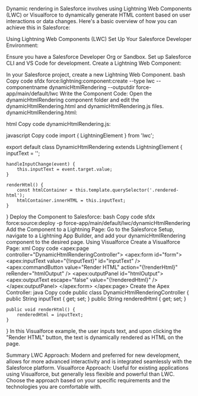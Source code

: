 Dynamic rendering in Salesforce involves using Lightning Web Components (LWC) or Visualforce to dynamically generate HTML content based on user interactions or data changes. Here's a basic overview of how you can achieve this in Salesforce:

Using Lightning Web Components (LWC)
Set Up Your Salesforce Developer Environment:

Ensure you have a Salesforce Developer Org or Sandbox.
Set up Salesforce CLI and VS Code for development.
Create a Lightning Web Component:

In your Salesforce project, create a new Lightning Web Component.
bash
Copy code
sfdx force:lightning:component:create --type lwc --componentname dynamicHtmlRendering --outputdir force-app/main/default/lwc
Write the Component Code:
Open the dynamicHtmlRendering component folder and edit the dynamicHtmlRendering.html and dynamicHtmlRendering.js files.
dynamicHtmlRendering.html:

html
Copy code
<template>
    <lightning-card title="Dynamic HTML Rendering" icon-name="custom:custom63">
        <div class="slds-m-around_medium">
            <lightning-input label="Enter Text" value={inputText} onchange={handleInputChange}></lightning-input>
            <lightning-button label="Render HTML" onclick={renderHtml}></lightning-button>
        </div>
        <div class="slds-m-around_medium">
            <div lwc:dom="manual" class="rendered-html"></div>
        </div>
    </lightning-card>
</template>
dynamicHtmlRendering.js:

javascript
Copy code
import { LightningElement } from 'lwc';

export default class DynamicHtmlRendering extends LightningElement {
    inputText = '';

    handleInputChange(event) {
        this.inputText = event.target.value;
    }

    renderHtml() {
        const htmlContainer = this.template.querySelector('.rendered-html');
        htmlContainer.innerHTML = this.inputText;
    }
}
Deploy the Component to Salesforce:
bash
Copy code
sfdx force:source:deploy -p force-app/main/default/lwc/dynamicHtmlRendering
Add the Component to a Lightning Page:
Go to the Salesforce Setup, navigate to a Lightning App Builder, and add your dynamicHtmlRendering component to the desired page.
Using Visualforce
Create a Visualforce Page:
xml
Copy code
<apex:page controller="DynamicHtmlRenderingController">
    <apex:form id="form">
        <apex:inputText value="{!inputText}" id="inputText" />
        <apex:commandButton value="Render HTML" action="{!renderHtml}" reRender="htmlOutput" />
        <apex:outputPanel id="htmlOutput">
            <apex:outputText escape="false" value="{!renderedHtml}" />
        </apex:outputPanel>
    </apex:form>
</apex:page>
Create the Apex Controller:
java
Copy code
public class DynamicHtmlRenderingController {
    public String inputText { get; set; }
    public String renderedHtml { get; set; }

    public void renderHtml() {
        renderedHtml = inputText;
    }
}
In this Visualforce example, the user inputs text, and upon clicking the "Render HTML" button, the text is dynamically rendered as HTML on the page.

Summary
LWC Approach: Modern and preferred for new development, allows for more advanced interactivity and is integrated seamlessly with the Salesforce platform.
Visualforce Approach: Useful for existing applications using Visualforce, but generally less flexible and powerful than LWC.
Choose the approach based on your specific requirements and the technologies you are comfortable with.
